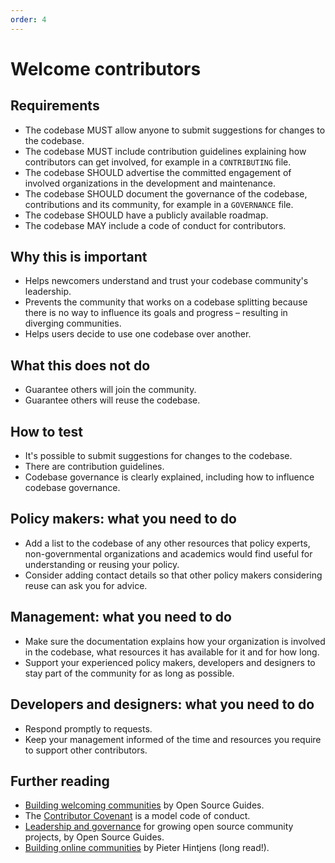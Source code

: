 ```yaml
---
order: 4
---
```


# Welcome contributors

## Requirements

* The codebase MUST allow anyone to submit suggestions for changes to the codebase.
* The codebase MUST include contribution guidelines explaining how contributors can get involved, for example in a `CONTRIBUTING` file.
* The codebase SHOULD advertise the committed engagement of involved organizations in the development and maintenance.
* The codebase SHOULD document the governance of the codebase, contributions and its community, for example in a `GOVERNANCE` file.
* The codebase SHOULD have a publicly available roadmap.
* The codebase MAY include a code of conduct for contributors.

## Why this is important

* Helps newcomers understand and trust your codebase community's leadership.
* Prevents the community that works on a codebase splitting because there is no way to influence its goals and progress – resulting in diverging communities.
* Helps users decide to use one codebase over another.

## What this does not do

* Guarantee others will join the community.
* Guarantee others will reuse the codebase.

## How to test

* It's possible to submit suggestions for changes to the codebase.
* There are contribution guidelines.
* Codebase governance is clearly explained, including how to influence codebase governance.

## Policy makers: what you need to do

* Add a list to the codebase of any other resources that policy experts, non-governmental organizations and academics would find useful for understanding or reusing your policy.
* Consider adding contact details so that other policy makers considering reuse can ask you for advice.

## Management: what you need to do

* Make sure the documentation explains how your organization is involved in the codebase, what resources it has available for it and for how long.
* Support your experienced policy makers, developers and designers to stay part of the community for as long as possible.

## Developers and designers: what you need to do

* Respond promptly to requests.
* Keep your management informed of the time and resources you require to support other contributors.

## Further reading

* [Building welcoming communities](https://opensource.guide/building-community/) by Open Source Guides.
* The [Contributor Covenant](https://www.contributor-covenant.org/version/1/4/code-of-conduct) is a model code of conduct.
* [Leadership and governance](https://opensource.guide/leadership-and-governance/) for growing open source community projects, by Open Source Guides.
* [Building online communities](http://hintjens.com/blog:117) by Pieter Hintjens (long read!).

